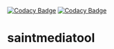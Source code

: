 [![Codacy Badge](https://app.codacy.com/project/badge/Grade/70087de1deeb4c46a6a682368d30e275)](https://www.codacy.com/gh/saintmood/saintmediatool/dashboard?utm_source=github.com&amp;utm_medium=referral&amp;utm_content=saintmood/saintmediatool&amp;utm_campaign=Badge_Grade)
[![Codacy Badge](https://app.codacy.com/project/badge/Coverage/70087de1deeb4c46a6a682368d30e275)](https://www.codacy.com/gh/saintmood/saintmediatool/dashboard?utm_source=github.com&utm_medium=referral&utm_content=saintmood/saintmediatool&utm_campaign=Badge_Coverage)
# saintmediatool
